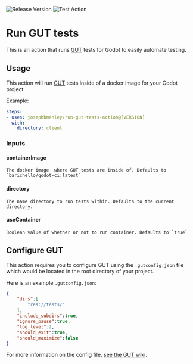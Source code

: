 ![Release Version](https://img.shields.io/github/v/release/josephbmanley/run-gut-tests-action) ![Test Action](https://github.com/josephbmanley/run-gut-tests-action/workflows/Test%20Action/badge.svg)

# Run GUT tests
This is an action that runs [GUT](https://github.com/bitwes/Gut) tests for Godot to easily automate testing.

## Usage

This action will run [GUT](https://github.com/bitwes/Gut) tests inside of a docker image for your Godot project.

Example:

```yaml
steps:
- uses: josephbmanley/run-gut-tests-action@[VERSION]
  with:
    directory: client
```

### Inputs

#### containerImage

    The docker image  where GUT tests are inside of. Defaults to `barichello/godot-ci:latest`

#### directory

    The name directory to run tests within. Defaults to the current directory.

#### useContainer

    Boolean value of whether or not to run container. Defaults to `true`

## Configure GUT

This action requires you to configure GUT using the `.gutconfig.json` file which would be located in the root directory of your project.

Here is an example `.gutconfig.json`:

```json
{
    "dirs":[
        "res://tests/"
    ],
    "include_subdirs":true,
    "ignore_pause":true,
    "log_level":2,
    "should_exit":true,
    "should_maximize":false
}
```

For more information on the config file, [see the GUT wiki](https://github.com/bitwes/Gut/wiki/Command-Line#config-file).